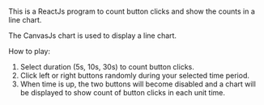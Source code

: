 # 
This is a ReactJs program to count button clicks and show the counts in a line chart. 

The CanvasJs chart is used to display a line chart. 

How to play:
1) Select duration (5s, 10s, 30s) to count button clicks.
2) Click left or right buttons randomly during your selected time period.
3) When time is up, the two buttons will become disabled and a chart will be displayed to show count of button clicks in each unit time.
